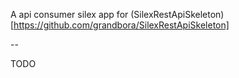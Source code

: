 A api consumer silex app for (SilexRestApiSkeleton)[https://github.com/grandbora/SilexRestApiSkeleton]  

--

TODO  